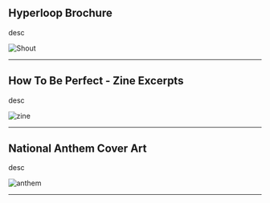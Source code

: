 ## Hyperloop Brochure

desc

![Shout](https://mayacbarnes.github.io/assets/images/shout.jpg)

---

## How To Be Perfect - Zine Excerpts

desc

![zine](https://mayacbarnes.github.io/assets/images/zine.jpg)

---

## National Anthem Cover Art

desc

![anthem](https://mayacbarnes.github.io/assets/images/nationalanthem.jpg)

---
